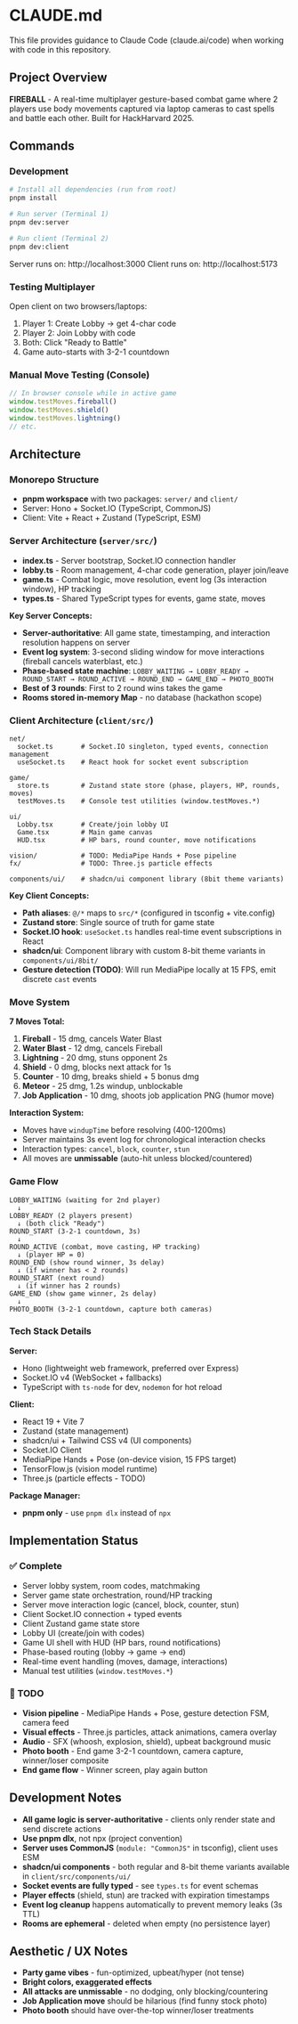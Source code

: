 # CLAUDE.md

This file provides guidance to Claude Code (claude.ai/code) when working with code in this repository.

## Project Overview

**FIREBALL** - A real-time multiplayer gesture-based combat game where 2 players use body movements captured via laptop cameras to cast spells and battle each other. Built for HackHarvard 2025.

## Commands

### Development
```bash
# Install all dependencies (run from root)
pnpm install

# Run server (Terminal 1)
pnpm dev:server

# Run client (Terminal 2)
pnpm dev:client
```

Server runs on: http://localhost:3000
Client runs on: http://localhost:5173

### Testing Multiplayer
Open client on two browsers/laptops:
1. Player 1: Create Lobby → get 4-char code
2. Player 2: Join Lobby with code
3. Both: Click "Ready to Battle"
4. Game auto-starts with 3-2-1 countdown

### Manual Move Testing (Console)
```javascript
// In browser console while in active game
window.testMoves.fireball()
window.testMoves.shield()
window.testMoves.lightning()
// etc.
```

## Architecture

### Monorepo Structure
- **pnpm workspace** with two packages: `server/` and `client/`
- Server: Hono + Socket.IO (TypeScript, CommonJS)
- Client: Vite + React + Zustand (TypeScript, ESM)

### Server Architecture (`server/src/`)
- **index.ts** - Server bootstrap, Socket.IO connection handler
- **lobby.ts** - Room management, 4-char code generation, player join/leave
- **game.ts** - Combat logic, move resolution, event log (3s interaction window), HP tracking
- **types.ts** - Shared TypeScript types for events, game state, moves

**Key Server Concepts:**
- **Server-authoritative**: All game state, timestamping, and interaction resolution happens on server
- **Event log system**: 3-second sliding window for move interactions (fireball cancels waterblast, etc.)
- **Phase-based state machine**: `LOBBY_WAITING → LOBBY_READY → ROUND_START → ROUND_ACTIVE → ROUND_END → GAME_END → PHOTO_BOOTH`
- **Best of 3 rounds**: First to 2 round wins takes the game
- **Rooms stored in-memory Map** - no database (hackathon scope)

### Client Architecture (`client/src/`)
```
net/
  socket.ts       # Socket.IO singleton, typed events, connection management
  useSocket.ts    # React hook for socket event subscription

game/
  store.ts        # Zustand state store (phase, players, HP, rounds, moves)
  testMoves.ts    # Console test utilities (window.testMoves.*)

ui/
  Lobby.tsx       # Create/join lobby UI
  Game.tsx        # Main game canvas
  HUD.tsx         # HP bars, round counter, move notifications

vision/           # TODO: MediaPipe Hands + Pose pipeline
fx/               # TODO: Three.js particle effects

components/ui/    # shadcn/ui component library (8bit theme variants)
```

**Key Client Concepts:**
- **Path aliases**: `@/*` maps to `src/*` (configured in tsconfig + vite.config)
- **Zustand store**: Single source of truth for game state
- **Socket.IO hook**: `useSocket.ts` handles real-time event subscriptions in React
- **shadcn/ui**: Component library with custom 8-bit theme variants in `components/ui/8bit/`
- **Gesture detection (TODO)**: Will run MediaPipe locally at 15 FPS, emit discrete `cast` events

### Move System

**7 Moves Total:**
1. **Fireball** - 15 dmg, cancels Water Blast
2. **Water Blast** - 12 dmg, cancels Fireball
3. **Lightning** - 20 dmg, stuns opponent 2s
4. **Shield** - 0 dmg, blocks next attack for 1s
5. **Counter** - 10 dmg, breaks shield + 5 bonus dmg
6. **Meteor** - 25 dmg, 1.2s windup, unblockable
7. **Job Application** - 10 dmg, shoots job application PNG (humor move)

**Interaction System:**
- Moves have `windupTime` before resolving (400-1200ms)
- Server maintains 3s event log for chronological interaction checks
- Interaction types: `cancel`, `block`, `counter`, `stun`
- All moves are **unmissable** (auto-hit unless blocked/countered)

### Game Flow

```
LOBBY_WAITING (waiting for 2nd player)
  ↓
LOBBY_READY (2 players present)
  ↓ (both click "Ready")
ROUND_START (3-2-1 countdown, 3s)
  ↓
ROUND_ACTIVE (combat, move casting, HP tracking)
  ↓ (player HP = 0)
ROUND_END (show round winner, 3s delay)
  ↓ (if winner has < 2 rounds)
ROUND_START (next round)
  ↓ (if winner has 2 rounds)
GAME_END (show game winner, 2s delay)
  ↓
PHOTO_BOOTH (3-2-1 countdown, capture both cameras)
```

### Tech Stack Details

**Server:**
- Hono (lightweight web framework, preferred over Express)
- Socket.IO v4 (WebSocket + fallbacks)
- TypeScript with `ts-node` for dev, `nodemon` for hot reload

**Client:**
- React 19 + Vite 7
- Zustand (state management)
- shadcn/ui + Tailwind CSS v4 (UI components)
- Socket.IO Client
- MediaPipe Hands + Pose (on-device vision, 15 FPS target)
- TensorFlow.js (vision model runtime)
- Three.js (particle effects - TODO)

**Package Manager:**
- **pnpm only** - use `pnpm dlx` instead of `npx`

## Implementation Status

### ✅ Complete
- Server lobby system, room codes, matchmaking
- Server game state orchestration, round/HP tracking
- Server move interaction logic (cancel, block, counter, stun)
- Client Socket.IO connection + typed events
- Client Zustand game state store
- Lobby UI (create/join with codes)
- Game UI shell with HUD (HP bars, round notifications)
- Phase-based routing (lobby → game → end)
- Real-time event handling (moves, damage, interactions)
- Manual test utilities (`window.testMoves.*`)

### 🚧 TODO
- **Vision pipeline** - MediaPipe Hands + Pose, gesture detection FSM, camera feed
- **Visual effects** - Three.js particles, attack animations, camera overlay
- **Audio** - SFX (whoosh, explosion, shield), upbeat background music
- **Photo booth** - End game 3-2-1 countdown, camera capture, winner/loser composite
- **End game flow** - Winner screen, play again button

## Development Notes

- **All game logic is server-authoritative** - clients only render state and send discrete actions
- **Use pnpm dlx**, not npx (project convention)
- **Server uses CommonJS** (`module: "CommonJS"` in tsconfig), client uses ESM
- **shadcn/ui components** - both regular and 8-bit theme variants available in `client/src/components/ui/`
- **Socket events are fully typed** - see `types.ts` for event schemas
- **Player effects** (shield, stun) are tracked with expiration timestamps
- **Event log cleanup** happens automatically to prevent memory leaks (3s TTL)
- **Rooms are ephemeral** - deleted when empty (no persistence layer)

## Aesthetic / UX Notes

- **Party game vibes** - fun-optimized, upbeat/hyper (not tense)
- **Bright colors, exaggerated effects**
- **All attacks are unmissable** - no dodging, only blocking/countering
- **Job Application move** should be hilarious (find funny stock photo)
- **Photo booth** should have over-the-top winner/loser treatments
